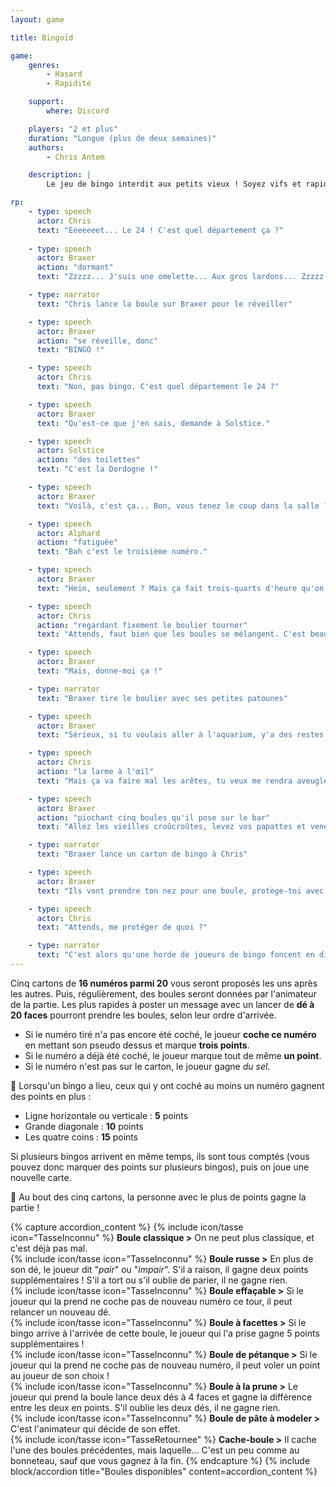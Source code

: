 ```yaml
---
layout: game

title: Bingoïd

game:
    genres:
        - Hasard
        - Rapidité

    support:
        where: Discord

    players: "2 et plus"
    duration: "Longue (plus de deux semaines)"
    authors:
        - Chris Antem

    description: |
        Le jeu de bingo interdit aux petits vieux ! Soyez vifs et rapides pour faire une ligne, sachant que tout le monde joue avec le même carton !

rp:
    - type: speech
      actor: Chris
      text: "Eeeeeeet... Le 24 ! C'est quel département ça ?"
      
    - type: speech
      actor: Braxer
      action: "dormant"
      text: "Zzzzz... J'suis une omelette... Aux gros lardons... Zzzzz..."

    - type: narrator
      text: "Chris lance la boule sur Braxer pour le réveiller"

    - type: speech
      actor: Braxer
      action: "se réveille, donc"
      text: "BINGO !"

    - type: speech
      actor: Chris
      text: "Non, pas bingo. C'est quel département le 24 ?"

    - type: speech
      actor: Braxer
      text: "Qu'est-ce que j'en sais, demande à Solstice."

    - type: speech
      actor: Solstice
      action: "des toilettes"
      text: "C'est la Dordogne !"

    - type: speech
      actor: Braxer
      text: "Voilà, c'est ça... Bon, vous tenez le coup dans la salle ?"

    - type: speech
      actor: Alphard
      action: "fatiguée"
      text: "Bah c'est le troisième numéro."

    - type: speech
      actor: Braxer
      text: "Hein, seulement ? Mais ça fait trois-quarts d'heure qu'on a commencé ! Chris, tu fais quoi ?"

    - type: speech
      actor: Chris
      action: "regardant fixement le boulier tourner"
      text: "Attends, faut bien que les boules se mélangent. C'est beau toutes ces couleurs, ces numérooooos..."

    - type: speech
      actor: Braxer
      text: "Mais, donne-moi ça !"

    - type: narrator
      text: "Braxer tire le boulier avec ses petites patounes"

    - type: speech
      actor: Braxer
      text: "Sérieux, si tu voulais aller à l'aquarium, y'a des restes de soupe au poisson dans la cuisine, rince-toi l'œil."

    - type: speech
      actor: Chris
      action: "la larme à l'œil"
      text: "Mais ça va faire mal les arêtes, tu veux me rendra aveugle ?"

    - type: speech
      actor: Braxer
      action: "piochant cinq boules qu'il pose sur le bar"
      text: "Allez les vieilles croûcroûtes, levez vos papattes et venez chercher ces bouboules ! Premier arrivé premier servi !"

    - type: narrator
      text: "Braxer lance un carton de bingo à Chris"

    - type: speech
      actor: Braxer
      text: "Ils vont prendre ton nez pour une boule, protège-toi avec ça. Moi je vais dans le placard."

    - type: speech
      actor: Chris
      text: "Attends, me protéger de quoi ?"

    - type: narrator
      text: "C'est alors qu'une horde de joueurs de bingo foncent en direction du bar, les yeux injectés de sang"
---
```


Cinq cartons de **16 numéros parmi 20** vous seront proposés les uns après les autres. Puis, régulièrement, des boules seront données par l'animateur de la partie. Les plus rapides à poster un message avec un lancer de **dé à 20 faces** pourront prendre les boules, selon leur ordre d'arrivée.  
- Si le numéro tiré n'a pas encore été coché, le joueur **coche ce numéro** en mettant son pseudo dessus et marque **trois points**.  
- Si le numéro a déjà été coché, le joueur marque tout de même **un point**.
- Si le numéro n'est pas sur le carton, le joueur gagne *du sel*.

🎊 Lorsqu'un bingo a lieu, ceux qui y ont coché au moins un numéro gagnent des points en plus : 
- Ligne horizontale ou verticale : **5** points
- Grande diagonale : **10** points
- Les quatre coins : **15** points

Si plusieurs bingos arrivent en même temps, ils sont tous comptés (vous pouvez donc marquer des points sur plusieurs bingos), puis on joue une nouvelle carte.

🥅 Au bout des cinq cartons, la personne avec le plus de points gagne la partie !

{% capture accordion_content %}
{% include icon/tasse icon="TasseInconnu" %} **Boule classique >** On ne peut plus classique, et c'est déjà pas mal.  
{% include icon/tasse icon="TasseInconnu" %} **Boule russe >** En plus de son dé, le joueur dit "*pair*" ou "*impair*". S'il a raison, il gagne deux points supplémentaires ! S'il a tort ou s'il oublie de parier, il ne gagne rien.  
{% include icon/tasse icon="TasseInconnu" %} **Boule effaçable >**  Si le joueur qui la prend ne coche pas de nouveau numéro ce tour, il peut relancer un nouveau dé.  
{% include icon/tasse icon="TasseInconnu" %} **Boule à facettes >** Si le bingo arrive à l'arrivée de cette boule, le joueur qui l'a prise gagne 5 points supplémentaires !  
{% include icon/tasse icon="TasseInconnu" %} **Boule de pétanque >** Si le joueur qui la prend ne coche pas de nouveau numéro, il peut voler un point au joueur de son choix !  
{% include icon/tasse icon="TasseInconnu" %} **Boule à la prune >** Le joueur qui prend la boule lance deux dés à 4 faces et gagne la différence entre les deux en points. S'il oublie les deux dés, il ne gagne rien.  
{% include icon/tasse icon="TasseInconnu" %} **Boule de pâte à modeler >** C'est l'animateur qui décide de son effet.  
{% include icon/tasse icon="TasseRetournee" %} **Cache-boule >** Il cache l'une des boules précédentes, mais laquelle... C'est un peu comme au bonneteau, sauf que vous gagnez à la fin.
{% endcapture %}
{% include block/accordion title="Boules disponibles" content=accordion_content %}

